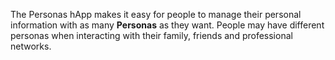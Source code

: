 The Personas hApp makes it easy for people to manage their personal information with as many **Personas** as they want. People may have different personas when interacting with their family, friends and professional networks.
